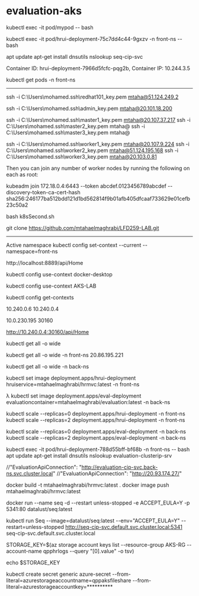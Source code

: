# evaluation-aks

kubectl exec -it pod/mypod -- bash

kubectl exec -it pod/hrui-deployment-75c7dd4c44-9gxzv -n front-ns -- bash

apt update
apt-get install dnsutils
nslookup seq-cip-svc



Container ID: hrui-deployment-7966d5fcfc-pqg2b, 
Container IP: 10.244.3.5

kubectl get pods -n front-ns





----------------------------------------------------



ssh -i C:\Users\mohamed\.ssh\redhat101_key.pem mtaha@51.124.249.2

ssh -i C:\Users\mohamed\.ssh\admin_key.pem mtaha@20.101.18.200

ssh -i C:\Users\mohamed\.ssh\master1_key.pem mtaha@20.107.37.217
ssh -i C:\Users\mohamed\.ssh\master2_key.pem mtaha@
ssh -i C:\Users\mohamed\.ssh\master3_key.pem mtaha@

ssh -i C:\Users\mohamed\.ssh\worker1_key.pem mtaha@20.107.9.224
ssh -i C:\Users\mohamed\.ssh\worker2_key.pem mtaha@51.124.195.168
ssh -i C:\Users\mohamed\.ssh\worker3_key.pem mtaha@20.103.0.81


Then you can join any number of worker nodes by running the following on each as root:

kubeadm join 172.18.0.4:6443 --token abcdef.0123456789abcdef --discovery-token-ca-cert-hash sha256:246177ba512bdd121d1bd562814f9b01afb405dfcaaf733629e01cefb23c50a2


bash k8sSecond.sh

git clone https://github.com/mtahaelmaghrabi/LFD259-LAB.git




-------------------------------



Active namespace
kubectl config set-context --current --namespace=front-ns


http://localhost:8889/api/Home

kubectl config use-context docker-desktop

kubectl config use-context AKS-LAB

kubectl config get-contexts

10.240.0.6
10.240.0.4

10.0.230.195
30160


http://10.240.0.4:30160/api/Home






kubectl get all -o wide

kubectl get all -o wide -n front-ns
20.86.195.221


kubectl get all -o wide -n back-ns

kubectl set image deployment.apps/hrui-deployment hruiservice=mtahaelmaghrabi/hrmvc:latest -n front-ns

λ kubectl set image deployment.apps/eval-deployment evaluationcontainer=mtahaelmaghrabi/evaluation:latest -n back-ns


kubectl scale --replicas=0 deployment.apps/hrui-deployment -n front-ns
kubectl scale --replicas=2 deployment.apps/hrui-deployment -n front-ns

kubectl scale --replicas=0 deployment.apps/eval-deployment -n back-ns
kubectl scale --replicas=2 deployment.apps/eval-deployment -n back-ns


kubectl exec -it pod/hrui-deployment-788d55bff-bf68b -n front-ns -- bash
apt update
apt-get install dnsutils
nslookup evaluation-clusterip-srv

  //"EvaluationApiConnection": "http://evaluation-cip-svc.back-ns.svc.cluster.local"
  //"EvaluationApiConnection": "http://20.93.174.27/"


docker build -t mtahaelmaghrabi/hrmvc:latest .
docker image push mtahaelmaghrabi/hrmvc:latest

docker run --name seq -d --restart unless-stopped -e ACCEPT_EULA=Y -p 5341:80 datalust/seq:latest

kubectl run Seq --image=datalust/seq:latest --env="ACCEPT_EULA=Y" --restart=unless-stopped
http://seq-cip-svc.default.svc.cluster.local:5341
       seq-cip-svc.default.svc.cluster.local



STORAGE_KEY=$(az storage account keys list --resource-group AKS-RG --account-name qpphrlogs --query "[0].value" -o tsv)

echo $STORAGE_KEY

kubectl create secret generic azure-secret --from-literal=azurestorageaccountname=qppaksfileshare --from-literal=azurestorageaccountkey=**********
